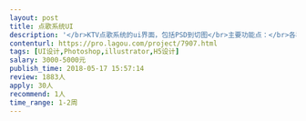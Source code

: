 ```yaml
---                
layout: post       
title: 点歌系统UI           
description: '</br>KTV点歌系统的ui界面，包括PSD到切图</br>主要功能点：</br>各种形式的歌曲检索（歌星，搜索，类别等）歌曲列表，个人中心等</br>参考页面</br>www.skymedia.cn/newui</br>人员要求：</br>良好的美工基础</br>有电视UI或者KTV系统UI设计经验</br>'     
contenturl: https://pro.lagou.com/project/7907.html      
tags: [UI设计,Photoshop,illustrator,H5设计]            
salary: 3000-5000元          
publish_time: 2018-05-17 15:57:14         
review: 1883人                   
apply: 30人                   
recommend: 1人                   
time_range: 1-2周              
---                 
```


